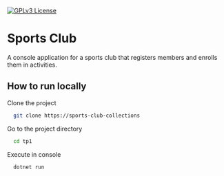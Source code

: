 
[![GPLv3 License](https://img.shields.io/badge/License-GPL%20v3-yellow.svg)](https://opensource.org/licenses/)
# Sports Club

A console application for a sports club that registers members and enrolls them in activities.


## How to run locally

Clone the project

```bash
  git clone https://sports-club-collections
```

Go to the project directory

```bash
  cd tp1
```

Execute in console

```bash
  dotnet run
```




